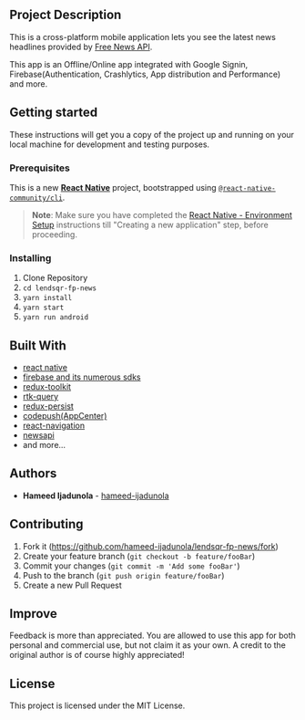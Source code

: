 ## Project Description

This is a cross-platform mobile application lets you see the latest news headlines provided by [Free News API](https://newsapi.org/).

This app is an Offline/Online app integrated with Google Signin, Firebase(Authentication, Crashlytics, App distribution and Performance) and more.

## Getting started

These instructions will get you a copy of the project up and running on your local machine for development and testing purposes.

### Prerequisites

This is a new [**React Native**](https://reactnative.dev) project, bootstrapped using [`@react-native-community/cli`](https://github.com/react-native-community/cli).

> **Note**: Make sure you have completed the [React Native - Environment Setup](https://reactnative.dev/docs/environment-setup) instructions till "Creating a new application" step, before proceeding.

### Installing

1. Clone Repository
2. `cd lendsqr-fp-news`
3. `yarn install`
4. `yarn start`
5. `yarn run android`

## Built With

- [react native](https://github.com/facebook/react-native)
- [firebase and its numerous sdks](https://firebase.google.com)
- [redux-toolkit](https://redux-toolkit.js.org)
- [rtk-query](https://redux-toolkit.js.org/rtk-query/overview)
- [redux-persist](https://github.com/rt2zz/redux-persist)
- [codepush(AppCenter)](https://appcenter.ms/)
- [react-navigation](https://github.com/react-navigation/react-navigation)
- [newsapi](https://newsapi.org/)
- and more...

## Authors

- **Hameed Ijadunola** - [hameed-ijadunola](https://github.com/hameed-ijadunola)

## Contributing

1. Fork it (<https://github.com/hameed-ijadunola/lendsqr-fp-news/fork>)
2. Create your feature branch (`git checkout -b feature/fooBar`)
3. Commit your changes (`git commit -m 'Add some fooBar'`)
4. Push to the branch (`git push origin feature/fooBar`)
5. Create a new Pull Request

## Improve

Feedback is more than appreciated.
You are allowed to use this app for both personal and commercial use, but not claim it as your own. A credit to the original author is of course highly appreciated!

## License

This project is licensed under the MIT License.
